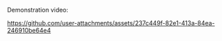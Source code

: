 Demonstration video:

https://github.com/user-attachments/assets/237c449f-82e1-413a-84ea-246910be64e4

